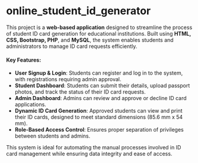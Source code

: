 # online_student_id_generator

This project is a **web-based application** designed to streamline the process of student ID card generation for educational institutions. Built using **HTML, CSS, Bootstrap, PHP**, and **MySQL**, the system enables students and administrators to manage ID card requests efficiently.

#### Key Features:
- **User Signup & Login**: Students can register and log in to the system, with registrations requiring admin approval.
- **Student Dashboard**: Students can submit their details, upload passport photos, and track the status of their ID card requests.
- **Admin Dashboard**: Admins can review and approve or decline ID card applications.
- **Dynamic ID Card Generation**: Approved students can view and print their ID cards, designed to meet standard dimensions (85.6 mm x 54 mm).
- **Role-Based Access Control**: Ensures proper separation of privileges between students and admins.

This system is ideal for automating the manual processes involved in ID card management while ensuring data integrity and ease of access.
